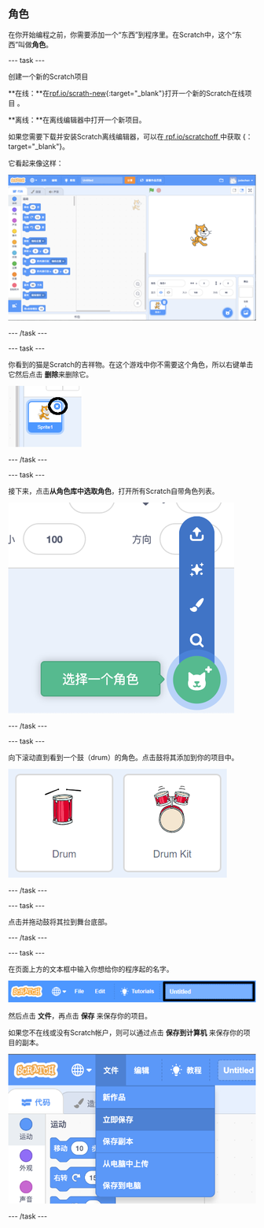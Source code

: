## 角色

在你开始编程之前，你需要添加一个“东西”到程序里。在Scratch中，这个“东西”叫做**角色**。

\--- task \---

创建一个新的Scratch项目

**在线：**在[rpf.io/scrath-new](http://rpf.io/scratch-new){:target="_blank"}打开一个新的Scratch在线项目 。

**离线：**在离线编辑器中打开一个新项目。

如果您需要下载并安装Scratch离线编辑器，可以在[ rpf.io/scratchoff ](http://rpf.io/scratchoff)中获取 {：target="_blank"}。

它看起来像这样：

![截屏](images/band-scratch.png)

\--- /task \---

\--- task \---

你看到的猫是Scratch的吉祥物。在这个游戏中你不需要这个角色，所以右键单击它然后点击 **删除**来删除它。

![截屏](images/band-delete-annotated.png)

\--- /task \---

\--- task \---

接下来，点击**从角色库中选取角色**，打开所有Scratch自带角色列表。

![截屏](images/band-sprite-library.png)

\--- /task \---

\--- task \---

向下滚动直到看到一个鼓（drum）的角色。点击鼓将其添加到你的项目中。

![截屏](images/band-sprite-drum.png)

\--- /task \---

\--- task \---

点击并拖动鼓将其拉到舞台底部。

\--- /task \---

\--- task \---

在页面上方的文本框中输入你想给你的程序起的名字。

![名称](images/band-name-annotated.png)

然后点击 **文件**，再点击 **保存** 来保存你的项目。

如果您不在线或没有Scratch帐户，则可以通过点击 **保存到计算机** 来保存你的项目的副本。

![截屏](images/band-save.png)

\--- /task \---